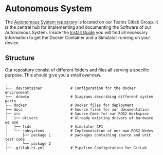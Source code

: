 # Autonomous System

The [Autonomous System repository](https://gitlab.com/strohm-und-soehne/driverless/autonomous-system) is located on our Teams Gitlab Group. It is the central hub for implementing and documenting the Software of our Autonomous System. Inside the [Install Guide](../guides/installation/install_devcontainer.md) you will find all necessary information to get the Docker Container and a Simulator running on your device.

## Structure

Our repository consist of different folders and files all serving a specific purpose. This should give you a small overview.

```
.
├── .devcontainer             # Configuration for the docker environment
├── .drawio                   # Diagrams describing different system parts
├── docker                    # Docker files for deployment
├── docs                      # Source files for our documentation
├── src                       # Source-Code for our ROS2 Workspace
│   ├── drivers               # Already existing drivers of hardware we use
│   ├── fsds                  # Simulator API
│   └── subsystems            # Implementation of our own ROS2 Nodes
│       ├── package 1         # packages containing source and unit test code
│       └── package 2
├── .gitlab-ci.yml            # Pipeline Configuration for GitLab
```